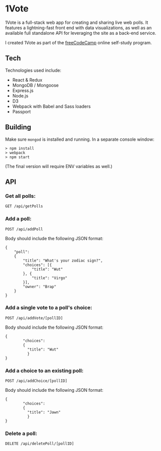 # 1Vote

1Vote is a full-stack web app for creating and sharing live web polls. It features a lightning-fast front end with data visualizations, as well as an available full standalone API for leveraging the site as a back-end service.

I created 1Vote as part of the [freeCodeCamp][fcc] online self-study program.

## Tech

Technologies used include:

  - React & Redux
  - MongoDB / Mongoose
  - Express.js
  - Node.js
  - D3
  - Webpack with Babel and Sass loaders
  - Passport

## Building

Make sure `mongod` is installed and running. In a separate console window:
```
> npm install
> webpack
> npm start
```
(The final version will require ENV variables as well.)

## API
### Get all polls:
```
GET /api/getPolls
```

### Add a poll:
```
POST /api/addPoll
```
Body should include the following JSON format:
```
{
    "poll":
    {
        "title": "What's your zodiac sign?",
        "choices": [{
            "title": "Wut"
        }, {
            "title": "Virgo"
        }],
        "owner": "Brap"
    }
}
```

### Add a single vote to a poll's choice:
```
POST /api/addVote/[pollID]
```
Body should include the following JSON format:
```
{
        "choices":
        {
          "title": "Wut"
          }
}
```

### Add a choice to an existing poll:
```
POST /api/addChoice/[pollID]
```
Body should include the following JSON format:
```
{
        "choices":
        {
          "title": "Jawn"
          }
}
```

### Delete a poll:
```
DELETE /api/deletePoll/[pollID]
```


[//]: # (These are reference links used in the body of this note and get stripped out when the markdown processor does its job. There is no need to format nicely because it shouldn't be seen. Thanks SO - http://stackoverflow.com/questions/4823468/store-comments-in-markdown-syntax)


   [fcc]: <http://freecodecamp.com>
